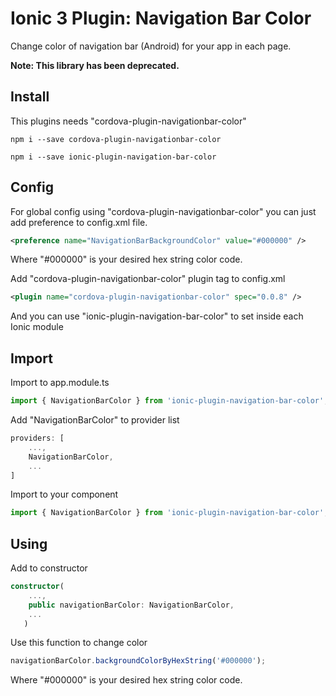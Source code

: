 
# Ionic 3 Plugin: Navigation Bar Color
Change color of navigation bar (Android) for your app in each page.

**Note: This library has been deprecated.**

## Install
This plugins needs "cordova-plugin-navigationbar-color"
```npm
npm i --save cordova-plugin-navigationbar-color
```
```npm
npm i --save ionic-plugin-navigation-bar-color
```

## Config
For global config using "cordova-plugin-navigationbar-color" you can just add preference to config.xml file.
```xml
<preference name="NavigationBarBackgroundColor" value="#000000" />
```
Where "#000000" is your desired hex string color code.

Add "cordova-plugin-navigationbar-color" plugin tag to config.xml
```xml
<plugin name="cordova-plugin-navigationbar-color" spec="0.0.8" />
```
And you can use "ionic-plugin-navigation-bar-color" to set inside each Ionic module

## Import
Import to app.module.ts
```ts
import { NavigationBarColor } from 'ionic-plugin-navigation-bar-color';
```
Add "NavigationBarColor" to provider list
```ts
providers: [
    ...,
    NavigationBarColor,
    ...
]
```

Import to your component
```ts
import { NavigationBarColor } from 'ionic-plugin-navigation-bar-color';
```
## Using
Add to constructor
```ts
constructor(
    ...,
    public navigationBarColor: NavigationBarColor,
    ...
   )
```
Use this function to change color
```ts
navigationBarColor.backgroundColorByHexString('#000000');
```
Where "#000000" is your desired hex string color code.
